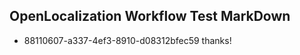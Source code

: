 ## OpenLocalization Workflow Test MarkDown
* 88110607-a337-4ef3-8910-d08312bfec59 thanks!

<!--HONumber=Aug16_HO4-->


